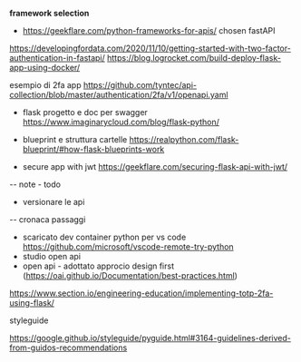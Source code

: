 __framework selection__
- https://geekflare.com/python-frameworks-for-apis/
chosen fastAPI


https://developingfordata.com/2020/11/10/getting-started-with-two-factor-authentication-in-fastapi/
https://blog.logrocket.com/build-deploy-flask-app-using-docker/

esempio di 2fa app
https://github.com/tyntec/api-collection/blob/master/authentication/2fa/v1/openapi.yaml

- flask progetto e doc per swagger
https://www.imaginarycloud.com/blog/flask-python/

- blueprint e struttura cartelle
https://realpython.com/flask-blueprint/#how-flask-blueprints-work


- secure app with jwt
https://geekflare.com/securing-flask-api-with-jwt/


-- note - todo
- versionare le api

-- cronaca passaggi

- scaricato dev container python per vs code https://github.com/microsoft/vscode-remote-try-python
- studio open api
- open api - adottato approcio design first (https://oai.github.io/Documentation/best-practices.html)



https://www.section.io/engineering-education/implementing-totp-2fa-using-flask/



styleguide

https://google.github.io/styleguide/pyguide.html#3164-guidelines-derived-from-guidos-recommendations